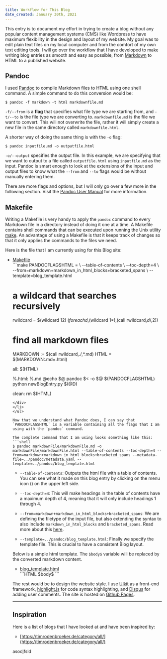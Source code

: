 ```yaml
---
title: Workflow for This Blog 
date_created: January 30th, 2021 
---
```


This entry is to document my effort in trying to create a blog without any popular content management systems (CMS) like Wordpress to have maximum flexibility in the design and layout of my website. My goal was to edit plain text files on my local computer and from the comfort of my own text editing tools. I will go over the workflow that I have developed to make writing blog entries as smooth and easy as possible, from <a target="_blank" href="https://www.markdownguide.org/">Markdown</a> to HTML to a published website.

## Pandoc
I used <a target="_blank" href="https://pandoc.org/">Pandoc</a> to compile Markdown files to HTML using one shell command. A simple command to do this conversion would be:  
```shell
$ pandoc -f markdown -t html markdownfile.md
```

`-f/--from` is a <span style="font-weight:bold; cursor: pointer;" uk-tooltip="title: A command-line <strong>flag</strong> is a common way to specify options for command-line programs.">flag</span> that specifies what file type we are starting from, and `-t/--to` is the file type we are converting to. `markdownfile.md` is the file we want to convert. This will not overwrite the file, rather it will simply create a new file in the same directory called `markdownfile.html`.

A shorter way of doing the same thing is with the `-o` flag:  
```shell
$ pandoc inputfile.md -o outputfile.html
```

`-o/--output` specifies the output file. In this example, we are specifying that we want to output to a file called `outputfile.html` using `inputfile.md` as the input. Pandoc is smart enough to look at the extensions of the input and output files to know what the `--from` and `--to` flags would be without manually entering them.

There are more flags and options, but I will only go over a few more in the following section. Visit the <a target="_blank" href="https://pandoc.org/MANUAL.html">Pandoc User Manual</a> for more information.

## Makefile
Writing a Makefile is very handy to apply the `pandoc` command to every Markdown file in a directory instead of doing it one at a time. A Makefile contains shell commands that can be executed upon running the Unix utility <a target="_blank" href="https://edoras.sdsu.edu/doc/make.html">make</a>. An advantage of using a Makefile is that it keeps track of changes so that it only applies the commands to the files we need.

Here is the file that I am currently using for this Blog site:

<ul uk-accordion>
<li class=" uk-open">
<a id="code-file" class="uk-accordion-title" href="#">Makefile</a>
<div class="uk-accordion-content">
```make
PANDOCFLAGSHTML =                                           \
  --table-of-contents                                       \
  --toc-depth=4                                             \
  --from=markdown+markdown_in_html_blocks+bracketed_spans   \
  --template=blog_template.html

# a wildcard that searches recursively
rwildcard = $(wildcard $1$2) $(foreach d,$(wildcard $1*),$(call rwildcard,$d/,$2))

# find all markdown files
MARKDOWN := $(call rwildcard,./,*.md)
HTML = $(MARKDOWN:.md=.html)

all: $(HTML)

%.html: %.md
	@echo $@
	pandoc $< -o $@ $(PANDOCFLAGSHTML)
	python newBlogEntry.py $(@D)

clean:
	rm $(HTML)
```
</div>
</li>
</ul>

Now that we understand what Pandoc does, I can say that `PANDOCFLAGSHTML` is a variable containing all the flags that I am using with the `pandoc` command.

The complete command that I am using looks something like this:
```shell
$ pandoc markdownFile/markdownFile.md -o markdownFile/markdownFile.html --table-of-contents --toc-depth=4 --from=markdown+markdown_in_html_blocks+bracketed_spans --metadata-file=../pandoc/metadata.yaml --template=../pandoc/blog_template.html
```

- `--table-of-contents`: Outputs the html file with a table of contents. You can see what it made on this blog entry by clicking on the menu icon (<span uk-icon="menu"></span>) on the upper left side.

- `--toc-depth=4`: This will make headings in the table of contents have a maximum depth of 4, meaning that it will only include headings 1 through 4.

- `--from=markdown+markdown_in_html_blocks+bracketed_spans`: We are defining the filetype of the input file, but also extending the syntax to also include `markdown_in_html_blocks` and `bracketed_spans`. Read more about this <a target="_blank" href="https://boisgera.github.io/pandoc/markdown/">here</a>.

- `--template=../pandoc/blog_template.html`: Finally we specify the template file. This is crucial to have a consistent Blog layout. 

Below is a simple html template. The `$body$` variable will be replaced by the converted markdown content.

<ul uk-accordion>
<li class=" uk-open">
<a class="uk-accordion-title" href="#">blog_template.html</a>
<div class="uk-accordion-content">
```HTML
<!DOCTYPE html>
<html>
  <head>
    <title>$title$</title>
  </head>

  <body>
  $body$
  </body>
</html>
```
</div>
</li>
</ul>

The rest would be to design the website style. I use <a target="_blank" href="https://getuikit.com/">UIkit</a> as a front-end framework, <a target="_blank" href="https://highlightjs.org/">highlight.js</a> for code syntax highlighting, and <a target="_blank" href="https://disqus.com/">Disqus</a> for adding user comments. The site is hosted on <a target="_blank" href="https://pages.github.com/">Github Pages</a>.

---

## Inspiration
Here is a list of blogs that I have looked at and have been inspired by:

  - [https://timrodenbroeker.de/category/all/](https://timrodenbroeker.de/category/all/)

asodjfsld
